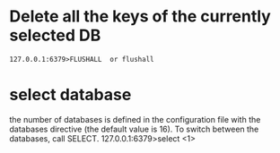 # Delete all the keys of the currently selected DB
    127.0.0.1:6379>FLUSHALL  or flushall
    
# select database

the number of databases is defined in the configuration file with the databases directive (the default value is 16). To switch between the databases, call SELECT.
    127.0.0.1:6379>select <1>

